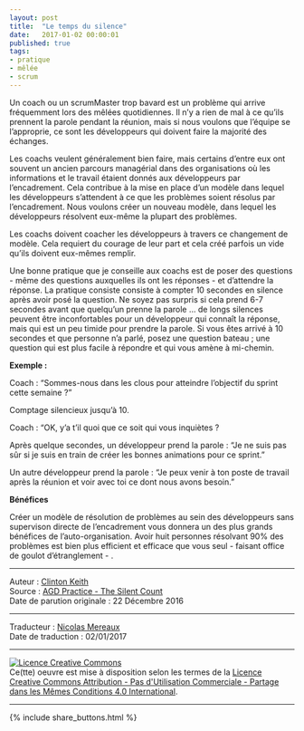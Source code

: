 ```yaml
---
layout: post
title:  "Le temps du silence"
date:   2017-01-02 00:00:01
published: true
tags: 
- pratique
- mêlée
- scrum
---
```


Un coach ou un scrumMaster trop bavard est un problème qui arrive fréquemment lors des mêlées quotidiennes. Il n’y a rien de mal à ce qu’ils prennent la parole pendant la réunion, mais si nous voulons que l’équipe se l’approprie, ce sont les développeurs qui doivent faire la majorité des échanges.

Les coachs veulent généralement bien faire, mais certains d’entre eux ont souvent un ancien parcours managérial dans des organisations où les informations et le travail étaient donnés aux développeurs par l’encadrement. Cela contribue à la mise en place d’un modèle dans lequel les développeurs s’attendent à ce que les problèmes soient résolus par l’encadrement. Nous voulons créer un nouveau modèle, dans lequel les développeurs résolvent eux-même la plupart des problèmes.

Les coachs doivent coacher les développeurs à travers ce changement de modèle. Cela requiert du courage de leur part et cela créé parfois un vide qu’ils doivent eux-mêmes remplir.

Une bonne pratique que je conseille aux coachs est de poser des questions - même des questions auxquelles ils ont les réponses - et d’attendre la réponse. La pratique consiste consiste à compter 10 secondes en silence après avoir posé la question. Ne soyez pas surpris si cela prend 6-7 secondes avant que quelqu’un prenne la parole … de longs silences peuvent être inconfortables pour un développeur qui connaît la réponse, mais qui est un peu timide pour prendre la parole. Si vous êtes arrivé à 10 secondes et que personne n’a parlé, posez une question bateau ; une question qui est plus facile à répondre et qui vous amène à mi-chemin.

**Exemple :**

Coach : “Sommes-nous dans les clous pour atteindre l’objectif du sprint cette semaine ?”

Comptage silencieux jusqu’à 10.

Coach : “OK, y’a t’il quoi que ce soit qui vous inquiètes ?

Après quelque secondes, un développeur prend la parole : “Je ne suis pas sûr si je suis en train de créer les bonnes animations pour ce sprint.”

Un autre développeur prend la parole : “Je peux venir à ton poste de travail après la réunion et voir avec toi ce dont nous avons besoin.”

**Bénéfices**

Créer un modèle de résolution de problèmes au sein des développeurs sans supervison directe de l’encadrement vous donnera un des plus grands bénéfices de l’auto-organisation. Avoir huit personnes résolvant 90% des problèmes est bien plus efficient et efficace que vous seul - faisant office de goulot d’étranglement - .


---  
Auteur : [Clinton Keith](http://clintonkeith.com/)  
Source : [AGD Practice - The Silent Count
](http://blog.agilegamedevelopment.com/2016/12/agd-practice-silent-count.html)  
Date de parution originale : 22 Décembre 2016  

---
Traducteur : [Nicolas Mereaux](http://www.les-traducteurs-agiles.org/traducteurs/)  
Date de traduction : 02/01/2017  

---

<a rel="license" href="http://creativecommons.org/licenses/by-nc-sa/4.0/"><img alt="Licence Creative Commons" style="border-width:0" src="http://i.creativecommons.org/l/by-nc-sa/4.0/88x31.png" /></a><br />Ce(tte) oeuvre est mise à disposition selon les termes de la <a rel="license" href="http://creativecommons.org/licenses/by-nc-sa/4.0/">Licence Creative Commons Attribution - Pas d'Utilisation Commerciale - Partage dans les Mêmes Conditions 4.0 International</a>.

---

{% include share_buttons.html %}

  